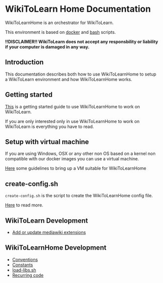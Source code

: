# WikiToLearn Home Documentation

WikiToLearnHome is an orchestrator for WikiToLearn.

This environment is based on [docker](https://www.docker.com/) and [bash](https://en.wikipedia.org/wiki/Bash_(Unix_shell)) scripts.

**!!DISCLAIMER!! WikiToLearn does not accept any responsbility or liability if your computer is damaged in any way.**

## Introduction

This documentation describes both how to use WikiToLearnHome to setup a WikiToLearn environment and how WikiToLearnHome works.

## Getting started

[This](getting-started.md) is a getting started guide to use WikiToLearnHome to work on WikiToLearn.

If you are only interested only in use WikiToLearnHome to work on WikiToLearn is everything you have to read.

## Setup with virtual machine

If you are using Windows, OSX or any other non OS based on a kernel non compatible with our docker images you can use a virtual machine.

[Here](vm-setup.md) some guidelines to bring up a VM suitable for WikiToLearnHome

## create-config.sh

`create-config.sh` is the script to create the WikiToLearnHome config file.

[Here](create-config.md) to read more.

## WikiToLearn Development

* [Add or update mediawiki extensions](wtldev/add-or-update-mediawiki-extension.md)

## WikiToLearnHome Development

* [Conventions](wtlhomedev/conventions.md)
* [Constants](wtlhomedev/const-doc.md)
* [load-libs.sh](wtlhomedev/load-libs-doc.md)
* [Recurring code](wtlhomedev/recurring.md)
